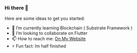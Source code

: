### Hi there 👋

Here are some ideas to get you started:

- 🌱 I’m currently learning Blockchain ( Substrate Framework )
- 👯 I’m looking to collaborate on Flutter
- 📫 How to reach me: [On My Website](https://fluttensor.tk)
- ⚡ Fun fact: Im half finished
